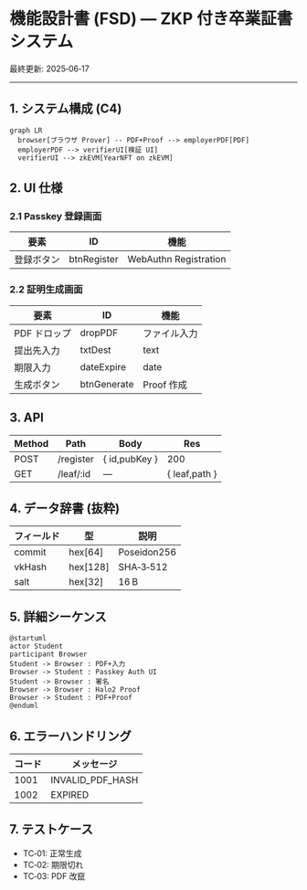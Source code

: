 
# 機能設計書 (FSD) — ZKP 付き卒業証書システム
最終更新: 2025‑06‑17

---

## 1. システム構成 (C4)
```mermaid
graph LR
  browser[ブラウザ Prover] -- PDF+Proof --> employerPDF[PDF]
  employerPDF --> verifierUI[検証 UI]
  verifierUI --> zkEVM[YearNFT on zkEVM]
```

## 2. UI 仕様
### 2.1 Passkey 登録画面
| 要素 | ID | 機能 |
|------|----|------|
| 登録ボタン | btnRegister | WebAuthn Registration |

### 2.2 証明生成画面
| 要素 | ID | 機能 |
|------|----|------|
| PDF ドロップ | dropPDF | ファイル入力 |
| 提出先入力 | txtDest | text |
| 期限入力 | dateExpire | date |
| 生成ボタン | btnGenerate | Proof 作成 |

## 3. API
| Method | Path | Body | Res |
|--------|------|------|-----|
| POST | /register | { id,pubKey } | 200 |
| GET  | /leaf/:id | ― | { leaf,path } |

## 4. データ辞書 (抜粋)
| フィールド | 型 | 説明 |
|-----------|----|------|
| commit | hex[64] | Poseidon256 |
| vkHash | hex[128]| SHA‑3‑512 |
| salt | hex[32] | 16 B |

## 5. 詳細シーケンス
```plantuml
@startuml
actor Student
participant Browser
Student -> Browser : PDF+入力
Browser -> Student : Passkey Auth UI
Student -> Browser : 署名
Browser -> Browser : Halo2 Proof
Browser -> Student : PDF+Proof
@enduml
```

## 6. エラーハンドリング
| コード | メッセージ |
|-------|-----------|
| 1001 | INVALID_PDF_HASH |
| 1002 | EXPIRED |

## 7. テストケース
- TC‑01: 正常生成  
- TC‑02: 期限切れ  
- TC‑03: PDF 改竄  
